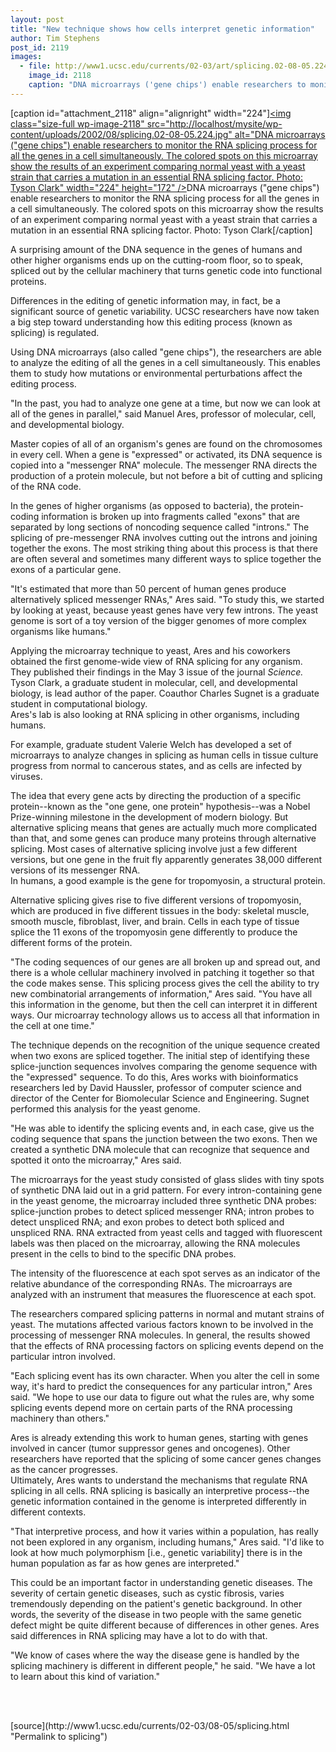 ```yaml
---
layout: post
title: "New technique shows how cells interpret genetic information"
author: Tim Stephens
post_id: 2119
images:
  - file: http://www1.ucsc.edu/currents/02-03/art/splicing.02-08-05.224.jpg
    image_id: 2118
    caption: "DNA microarrays ('gene chips') enable researchers to monitor the RNA splicing process for all the genes in a cell simultaneously. The colored spots on this microarray show the results of an experiment comparing normal yeast with a yeast strain that carries a mutation in an essential RNA splicing factor. Photo: Tyson Clark"
---
```


[caption id="attachment_2118" align="alignright" width="224"]<a href="http://localhost/mysite/wp-content/uploads/2002/08/splicing.02-08-05.224.jpg"><img class="size-full wp-image-2118" src="http://localhost/mysite/wp-content/uploads/2002/08/splicing.02-08-05.224.jpg" alt="DNA microarrays ("gene chips") enable researchers to monitor the RNA splicing process for all the genes in a cell simultaneously. The colored spots on this microarray show the results of an experiment comparing normal yeast with a yeast strain that carries a mutation in an essential RNA splicing factor. Photo: Tyson Clark" width="224" height="172" /></a>DNA microarrays ("gene chips") enable researchers to monitor the RNA splicing process for all the genes in a cell simultaneously. The colored spots on this microarray show the results of an experiment comparing normal yeast with a yeast strain that carries a mutation in an essential RNA splicing factor. Photo: Tyson Clark[/caption]
<p>
  A surprising amount of the DNA sequence in the genes of humans and other higher organisms ends up on the cutting-room floor, so to speak, spliced out by the cellular machinery that turns genetic code into functional proteins.
</p>
<p>
  Differences in the editing of genetic information may, in fact, be a significant source of genetic variability. UCSC researchers have now taken a big step toward understanding how this editing process (known as splicing) is regulated.<br>
</p>
<p>
  Using DNA microarrays (also called "gene chips"), the researchers are able to analyze the editing of all the genes in a cell simultaneously. This enables them to study how mutations or environmental perturbations affect the editing process.<br>
</p>
<p>
  "In the past, you had to analyze one gene at a time, but now we can look at all of the genes in parallel," said Manuel Ares, professor of molecular, cell, and developmental biology.<br>
</p>
<p>
  Master copies of all of an organism's genes are found on the chromosomes in every cell. When a gene is "expressed" or activated, its DNA sequence is copied into a "messenger RNA" molecule. The messenger RNA directs the production of a protein molecule, but not before a bit of cutting and splicing of the RNA code.<br>
</p>
<p>
  In the genes of higher organisms (as opposed to bacteria), the protein-coding information is broken up into fragments called "exons" that are separated by long sections of noncoding sequence called "introns." The splicing of pre-messenger RNA involves cutting out the introns and joining together the exons. The most striking thing about this process is that there are often several and sometimes many different ways to splice together the exons of a particular gene.<br>
</p>
<p>
  "It's estimated that more than 50 percent of human genes produce alternatively spliced messenger RNAs," Ares said. "To study this, we started by looking at yeast, because yeast genes have very few introns. The yeast genome is sort of a toy version of the bigger genomes of more complex organisms like humans."<br>
</p>
<p>
  Applying the microarray technique to yeast, Ares and his coworkers obtained the first genome-wide view of RNA splicing for any organism. They published their findings in the May 3 issue of the journal <i>Science.</i> Tyson Clark, a graduate student in molecular, cell, and developmental biology, is lead author of the paper. Coauthor Charles Sugnet is a graduate student in computational biology.<br>
  Ares's lab is also looking at RNA splicing in other organisms, including humans.
</p>
<p>
  For example, graduate student Valerie Welch has developed a set of microarrays to analyze changes in splicing as human cells in tissue culture progress from normal to cancerous states, and as cells are infected by viruses.<br>
</p>
<p>
  The idea that every gene acts by directing the production of a specific protein--known as the "one gene, one protein" hypothesis--was a Nobel Prize-winning milestone in the development of modern biology. But alternative splicing means that genes are actually much more complicated than that, and some genes can produce many proteins through alternative splicing. Most cases of alternative splicing involve just a few different versions, but one gene in the fruit fly apparently generates 38,000 different versions of its messenger RNA.<br>
  In humans, a good example is the gene for tropomyosin, a structural protein.
</p>
<p>
  Alternative splicing gives rise to five different versions of tropomyosin, which are produced in five different tissues in the body: skeletal muscle, smooth muscle, fibroblast, liver, and brain. Cells in each type of tissue splice the 11 exons of the tropomyosin gene differently to produce the different forms of the protein.<br>
</p>
<p>
  "The coding sequences of our genes are all broken up and spread out, and there is a whole cellular machinery involved in patching it together so that the code makes sense. This splicing process gives the cell the ability to try new combinatorial arrangements of information," Ares said. "You have all this information in the genome, but then the cell can interpret it in different ways. Our microarray technology allows us to access all that information in the cell at one time."<br>
</p>
<p>
  The technique depends on the recognition of the unique sequence created when two exons are spliced together. The initial step of identifying these splice-junction sequences involves comparing the genome sequence with the "expressed" sequence. To do this, Ares works with bioinformatics researchers led by David Haussler, professor of computer science and director of the Center for Biomolecular Science and Engineering. Sugnet performed this analysis for the yeast genome.<br>
</p>
<p>
  "He was able to identify the splicing events and, in each case, give us the coding sequence that spans the junction between the two exons. Then we created a synthetic DNA molecule that can recognize that sequence and spotted it onto the microarray," Ares said.<br>
</p>
<p>
  The microarrays for the yeast study consisted of glass slides with tiny spots of synthetic DNA laid out in a grid pattern. For every intron-containing gene in the yeast genome, the microarray included three synthetic DNA probes: splice-junction probes to detect spliced messenger RNA; intron probes to detect unspliced RNA; and exon probes to detect both spliced and unspliced RNA. RNA extracted from yeast cells and tagged with fluorescent labels was then placed on the microarray, allowing the RNA molecules present in the cells to bind to the specific DNA probes.<br>
</p>
<p>
  The intensity of the fluorescence at each spot serves as an indicator of the relative abundance of the corresponding RNAs. The microarrays are analyzed with an instrument that measures the fluorescence at each spot.<br>
</p>
<p>
  The researchers compared splicing patterns in normal and mutant strains of yeast. The mutations affected various factors known to be involved in the processing of messenger RNA molecules. In general, the results showed that the effects of RNA processing factors on splicing events depend on the particular intron involved.<br>
</p>
<p>
  "Each splicing event has its own character. When you alter the cell in some way, it's hard to predict the consequences for any particular intron," Ares said. "We hope to use our data to figure out what the rules are, why some splicing events depend more on certain parts of the RNA processing machinery than others."<br>
</p>
<p>
  Ares is already extending this work to human genes, starting with genes involved in cancer (tumor suppressor genes and oncogenes). Other researchers have reported that the splicing of some cancer genes changes as the cancer progresses.<br>
  Ultimately, Ares wants to understand the mechanisms that regulate RNA splicing in all cells. RNA splicing is basically an interpretive process--the genetic information contained in the genome is interpreted differently in different contexts.<br>
</p>
<p>
  "That interpretive process, and how it varies within a population, has really not been explored in any organism, including humans," Ares said. "I'd like to look at how much polymorphism [i.e., genetic variability] there is in the human population as far as how genes are interpreted."<br>
</p>
<p>
  This could be an important factor in understanding genetic diseases. The severity of certain genetic diseases, such as cystic fibrosis, varies tremendously depending on the patient's genetic background. In other words, the severity of the disease in two people with the same genetic defect might be quite different because of differences in other genes. Ares said differences in RNA splicing may have a lot to do with that.<br>
</p>
<p>
  "We know of cases where the way the disease gene is handled by the splicing machinery is different in different people," he said. "We have a lot to learn about this kind of variation."<br>
</p>
<p>
  <br>
  <br>

</p>
<p>

</p>
[source](http://www1.ucsc.edu/currents/02-03/08-05/splicing.html "Permalink to splicing")
